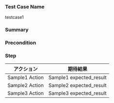 ### Test Case Name
testcase1

### Summary

### Precondition

### Step
| アクション | 期待結果 |
|---|---|
| Sample1 Action | Sample1 expected_result |
| Sample2 Action | Sample2 expected_result |
| Sample3 Action | Sample3 expected_result |
